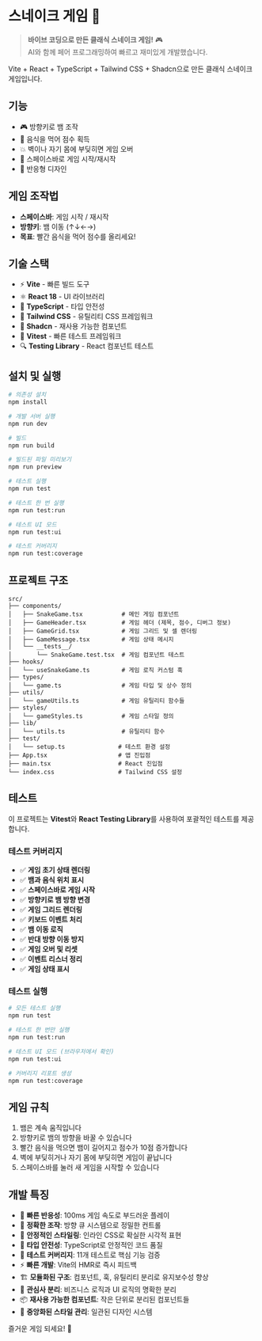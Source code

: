 # 스네이크 게임 🐍

> **바이브 코딩으로 만든 클래식 스네이크 게임!** 🎮  
> AI와 함께 페어 프로그래밍하여 빠르고 재미있게 개발했습니다.

Vite + React + TypeScript + Tailwind CSS + Shadcn으로 만든 클래식 스네이크 게임입니다.

## 기능

- 🎮 방향키로 뱀 조작
- 🍎 음식을 먹어 점수 획득
- 💥 벽이나 자기 몸에 부딪히면 게임 오버
- 🔄 스페이스바로 게임 시작/재시작
- 📱 반응형 디자인

## 게임 조작법

- **스페이스바**: 게임 시작 / 재시작
- **방향키**: 뱀 이동 (↑↓←→)
- **목표**: 빨간 음식을 먹어 점수를 올리세요!

## 기술 스택

- ⚡ **Vite** - 빠른 빌드 도구
- ⚛️ **React 18** - UI 라이브러리
- 🔷 **TypeScript** - 타입 안전성
- 🎨 **Tailwind CSS** - 유틸리티 CSS 프레임워크
- 🎯 **Shadcn** - 재사용 가능한 컴포넌트
- 🧪 **Vitest** - 빠른 테스트 프레임워크
- 🔍 **Testing Library** - React 컴포넌트 테스트

## 설치 및 실행

```bash
# 의존성 설치
npm install

# 개발 서버 실행
npm run dev

# 빌드
npm run build

# 빌드된 파일 미리보기
npm run preview

# 테스트 실행
npm run test

# 테스트 한 번 실행
npm run test:run

# 테스트 UI 모드
npm run test:ui

# 테스트 커버리지
npm run test:coverage
```

## 프로젝트 구조

```
src/
├── components/
│   ├── SnakeGame.tsx           # 메인 게임 컴포넌트
│   ├── GameHeader.tsx          # 게임 헤더 (제목, 점수, 디버그 정보)
│   ├── GameGrid.tsx            # 게임 그리드 및 셀 렌더링
│   ├── GameMessage.tsx         # 게임 상태 메시지
│   └── __tests__/
│       └── SnakeGame.test.tsx  # 게임 컴포넌트 테스트
├── hooks/
│   └── useSnakeGame.ts         # 게임 로직 커스텀 훅
├── types/
│   └── game.ts                 # 게임 타입 및 상수 정의
├── utils/
│   └── gameUtils.ts            # 게임 유틸리티 함수들
├── styles/
│   └── gameStyles.ts           # 게임 스타일 정의
├── lib/
│   └── utils.ts                # 유틸리티 함수
├── test/
│   └── setup.ts               # 테스트 환경 설정
├── App.tsx                    # 앱 진입점
├── main.tsx                   # React 진입점
└── index.css                  # Tailwind CSS 설정
```

## 테스트

이 프로젝트는 **Vitest**와 **React Testing Library**를 사용하여 포괄적인 테스트를 제공합니다.

### 테스트 커버리지

- ✅ **게임 초기 상태 렌더링**
- ✅ **뱀과 음식 위치 표시**
- ✅ **스페이스바로 게임 시작**
- ✅ **방향키로 뱀 방향 변경**
- ✅ **게임 그리드 렌더링**
- ✅ **키보드 이벤트 처리**
- ✅ **뱀 이동 로직**
- ✅ **반대 방향 이동 방지**
- ✅ **게임 오버 및 리셋**
- ✅ **이벤트 리스너 정리**
- ✅ **게임 상태 표시**

### 테스트 실행

```bash
# 모든 테스트 실행
npm run test

# 테스트 한 번만 실행
npm run test:run

# 테스트 UI 모드 (브라우저에서 확인)
npm run test:ui

# 커버리지 리포트 생성
npm run test:coverage
```

## 게임 규칙

1. 뱀은 계속 움직입니다
2. 방향키로 뱀의 방향을 바꿀 수 있습니다
3. 빨간 음식을 먹으면 뱀이 길어지고 점수가 10점 증가합니다
4. 벽에 부딪히거나 자기 몸에 부딪히면 게임이 끝납니다
5. 스페이스바를 눌러 새 게임을 시작할 수 있습니다

## 개발 특징

- 🚀 **빠른 반응성**: 100ms 게임 속도로 부드러운 플레이
- 🎯 **정확한 조작**: 방향 큐 시스템으로 정밀한 컨트롤
- 🎨 **안정적인 스타일링**: 인라인 CSS로 확실한 시각적 표현
- 🔧 **타입 안전성**: TypeScript로 안정적인 코드 품질
- 🧪 **테스트 커버리지**: 11개 테스트로 핵심 기능 검증
- ⚡ **빠른 개발**: Vite의 HMR로 즉시 피드백
- 🏗️ **모듈화된 구조**: 컴포넌트, 훅, 유틸리티 분리로 유지보수성 향상
- 🎯 **관심사 분리**: 비즈니스 로직과 UI 로직의 명확한 분리
- 📦 **재사용 가능한 컴포넌트**: 작은 단위로 분리된 컴포넌트들
- 🎨 **중앙화된 스타일 관리**: 일관된 디자인 시스템

즐거운 게임 되세요! 🎉
